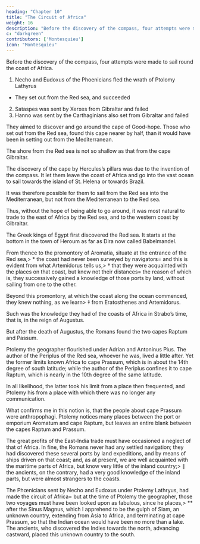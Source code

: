 ```yaml
---
heading: "Chapter 10"
title: "The Circuit of Africa"
weight: 16
description: "Before the discovery of the compass, four attempts were made to sail round the coast of Africa"
c: "darkgreen"
contributors: ['Montesquieu']
icon: "Montesquieu"
---
```





Before the discovery of the compass, four attempts were made to sail round the coast of Africa.

1. Necho and Eudoxus of the Phoenicians fled the wrath of Ptolomy Lathyrus
  - They set out from the Red sea, and succeeded
2. Sataspes was sent by Xerxes from Gibraltar and failed
3. Hanno was sent by the Carthaginians also set from Gibraltar and failed

They aimed to discover and go around the cape of Good-hope. Those who set out from the Red sea, found this cape nearer by half, than it would have been in setting out from the Mediterranean. 

The shore from the Red sea is not so shallow as that from the cape Gibraltar.

The discovery of the cape by Hercules’s pillars was due to the invention of the compass.
It let them leave the coast of Africa and go into the vast ocean to sail towards the island of St. Helena or towards Brazil.

It was therefore possible for them to sail from the Red sea into the Mediterranean, but not from the Mediterranean to the Red sea.

 
Thus, without the hope of being able to go around, it was most natural to trade to the east of Africa by the Red sea, and to the western coast by Gibraltar.

The Greek kings of Egypt first discovered the Red sea. It starts at the bottom in the town of Heroum as far as Dira now called Babelmandel.

From thence to the promontory of Aromatia,  situate at the entrance of the Red sea,> * the coast had never been surveyed by navigators= and this is evident from what Artemidorus tells us,> † that they were acquainted with the places on that coast, but knew not their distances= the reason of which is, they successively gained a knowledge of those ports by land, without sailing from one to the other.

Beyond this promontory, at which the coast along the ocean commenced, they knew nothing, as we learn> ‡ from Eratosthenes and Artemidorus.

Such was the knowledge they had of the coasts of Africa in Strabo’s time, that is, in the reign of Augustus.

But after the death of Augustus, the Romans found the two capes Raptum and Passum.

Ptolemy the geographer flourished under Adrian and Antoninus Pius. The author of the Periplus of the Red sea, whoever he was, lived a little after.  Yet the former limits known Africa to cape Prassum,  which is in about the 14th degree of south latitude; while the author of the Periplus confines it to cape Raptum, which is nearly in the 10th degree of the same latitude. 

In all likelihood, the latter took his limit from a place then frequented, and Ptolemy his from a place with which there was no longer any communication.

What confirms me in this notion is, that the people about cape Prassum  were anthropophagi. Ptolemy notices many places between the port or emporium Aromatum  and cape Raptum,  but leaves an entire blank between the capes Raptum  and Prassum.

The great profits of the East-India trade must have occasioned a neglect of that of Africa. In fine, the Romans never had any settled navigation; they had discovered these several ports by land expeditions, and by means of ships driven on that coast; and, as at present, we are well acquainted with the maritime parts of Africa, but know very little of the inland country;> ∥ the ancients, on the contrary, had a very good knowledge of the inland parts, but were almost strangers to the coasts.

The Phœnicians sent by Necho and Eudoxus under Ptolemy Lathryus, had made the circuit of Africa= but at the time of Ptolemy the geographer, those two voyages must have been looked upon as fabulous, since he places,> ** after the Sinus Magnus,  which I apprehend to be the gulph of Siam, an unknown   country, extending from Asia to Africa, and terminating at cape Prassum,  so that the Indian ocean would have been no more than a lake. The ancients, who discovered the Indies towards the north, advancing castward, placed this unknown country to the south.
